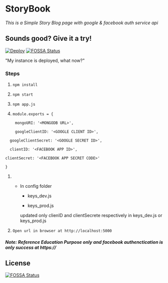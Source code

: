# StoryBook

*This is a Simple Story Blog page with google & facebook auth service api*


## Sounds good? Give it a try!
[![Deploy](https://www.herokucdn.com/deploy/button.svg)](https://heroku.com/deploy?template=https://github.com/surabharch/Story)
[![FOSSA Status](https://app.fossa.io/api/projects/git%2Bgithub.com%2Fsaurabharch%2FStory.svg?type=shield)](https://app.fossa.io/projects/git%2Bgithub.com%2Fsaurabharch%2FStory?ref=badge_shield)

"My instance is deployed, what now?"

### Steps

1. ```npm install```

1. ```npm start```

1. ```npm app.js```

1. ```module.exports = {```

   ``` mongoURI: '<MONGODB URL>',```

   ``` googleClientID: '<GOOGLE CLIENT ID>',```

  ```  googleClientSecret: '<GOOGLE SECRET ID>',```

  ```  clientID: '<FACEBOOK APP ID>',```

   ``` clientSecret: '<FACEBOOK APP SECRET CODE>' ```

```}```

1. * In config folder 

        * keys_dev.js

        * keys_prod.js 
        
        updated only clienID and clientSecrete respectively in keys_dev.js or keys_prod.js

1. ```Open url in browser at http://localhost:5000```

##### Note: Reference Education Purpose only and facebook authenctication is only success at https://

## License
[![FOSSA Status](https://app.fossa.io/api/projects/git%2Bgithub.com%2Fsaurabharch%2FStory.svg?type=large)](https://app.fossa.io/projects/git%2Bgithub.com%2Fsaurabharch%2FStory?ref=badge_large)